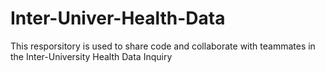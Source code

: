 # Inter-Univer-Health-Data
This resporsitory is used to share code and collaborate with teammates in the Inter-University Health Data Inquiry
